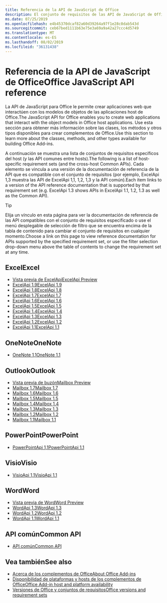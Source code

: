 ```yaml
---
title: Referencia de la API de JavaScript de Office
description: El conjunto de requisitos de las API de JavaScript de Office por host
ms.date: 07/25/2019
ms.openlocfilehash: e4b45370dcaf82a60d39264a97f1e28c0dab543d
ms.sourcegitcommit: ceb67bed1111b63e75e3a69a9a42a27ccc4d5749
ms.translationtype: MT
ms.contentlocale: es-ES
ms.lasthandoff: 08/02/2019
ms.locfileid: "36131438"
---
```

# <a name="office-javascript-api-reference"></a><span data-ttu-id="a1cd0-103">Referencia de la API de JavaScript de Office</span><span class="sxs-lookup"><span data-stu-id="a1cd0-103">Office JavaScript API reference</span></span>

<span data-ttu-id="a1cd0-104">La API de JavaScript para Office le permite crear aplicaciones web que interactúen con los modelos de objetos de las aplicaciones host de Office.</span><span class="sxs-lookup"><span data-stu-id="a1cd0-104">The JavaScript API for Office enables you to create web applications that interact with the object models in Office host applications.</span></span> <span data-ttu-id="a1cd0-105">Use esta sección para obtener más información sobre las clases, los métodos y otros tipos disponibles para crear complementos de Office.</span><span class="sxs-lookup"><span data-stu-id="a1cd0-105">Use this section to learn more about the classes, methods, and other types available for building Office Add-ins.</span></span>

<span data-ttu-id="a1cd0-106">A continuación se muestra una lista de conjuntos de requisitos específicos del host (y las API comunes entre hosts).</span><span class="sxs-lookup"><span data-stu-id="a1cd0-106">The following is a list of host-specific requirement sets (and the cross-host Common APIs).</span></span> <span data-ttu-id="a1cd0-107">Cada elemento se vincula a una versión de la documentación de referencia de la API que es compatible con el conjunto de requisitos (por ejemplo, ExcelApi 1,3 muestra las API de ExcelApi 1,1, 1,2, 1,3 y la API común).</span><span class="sxs-lookup"><span data-stu-id="a1cd0-107">Each item links to a version of the API reference documentation that is supported by that requirement set (e.g. ExcelApi 1.3 shows APIs in ExcelApi 1.1, 1.2, 1.3 as well as the Common API).</span></span>

> [!TIP]
> <span data-ttu-id="a1cd0-108">Elija un vínculo en esta página para ver la documentación de referencia de las API compatibles con el conjunto de requisitos especificado o use el menú desplegable de selección de filtro que se encuentra encima de la tabla de contenido para cambiar el conjunto de requisitos en cualquier momento.</span><span class="sxs-lookup"><span data-stu-id="a1cd0-108">Choose a link on this page to view reference documentation for APIs supported by the specified requirement set, or use the filter selection drop-down menu above the table of contents to change the requirement set at any time.</span></span>

## <a name="excel"></a><span data-ttu-id="a1cd0-109">Excel</span><span class="sxs-lookup"><span data-stu-id="a1cd0-109">Excel</span></span>

- [<span data-ttu-id="a1cd0-110">Vista previa de ExcelApi</span><span class="sxs-lookup"><span data-stu-id="a1cd0-110">ExcelApi Preview</span></span>](/javascript/api/excel?view=excel-js-preview)
- [<span data-ttu-id="a1cd0-111">ExcelApi 1.9</span><span class="sxs-lookup"><span data-stu-id="a1cd0-111">ExcelApi 1.9</span></span>](/javascript/api/excel?view=excel-js-1.9)
- [<span data-ttu-id="a1cd0-112">ExcelApi 1.8</span><span class="sxs-lookup"><span data-stu-id="a1cd0-112">ExcelApi 1.8</span></span>](/javascript/api/excel?view=excel-js-1.8)
- [<span data-ttu-id="a1cd0-113">ExcelApi 1.7</span><span class="sxs-lookup"><span data-stu-id="a1cd0-113">ExcelApi 1.7</span></span>](/javascript/api/excel?view=excel-js-1.7)
- [<span data-ttu-id="a1cd0-114">ExcelApi 1.6</span><span class="sxs-lookup"><span data-stu-id="a1cd0-114">ExcelApi 1.6</span></span>](/javascript/api/excel?view=excel-js-1.6)
- [<span data-ttu-id="a1cd0-115">ExcelApi 1.5</span><span class="sxs-lookup"><span data-stu-id="a1cd0-115">ExcelApi 1.5</span></span>](/javascript/api/excel?view=excel-js-1.5)
- [<span data-ttu-id="a1cd0-116">ExcelApi 1.4</span><span class="sxs-lookup"><span data-stu-id="a1cd0-116">ExcelApi 1.4</span></span>](/javascript/api/excel?view=excel-js-1.4)
- [<span data-ttu-id="a1cd0-117">ExcelApi 1.3</span><span class="sxs-lookup"><span data-stu-id="a1cd0-117">ExcelApi 1.3</span></span>](/javascript/api/excel?view=excel-js-1.3)
- [<span data-ttu-id="a1cd0-118">ExcelApi 1.2</span><span class="sxs-lookup"><span data-stu-id="a1cd0-118">ExcelApi 1.2</span></span>](/javascript/api/excel?view=excel-js-1.2)
- [<span data-ttu-id="a1cd0-119">ExcelApi 1.1</span><span class="sxs-lookup"><span data-stu-id="a1cd0-119">ExcelApi 1.1</span></span>](/javascript/api/excel?view=excel-js-1.1)

## <a name="onenote"></a><span data-ttu-id="a1cd0-120">OneNote</span><span class="sxs-lookup"><span data-stu-id="a1cd0-120">OneNote</span></span>

- [<span data-ttu-id="a1cd0-121">OneNote 1,1</span><span class="sxs-lookup"><span data-stu-id="a1cd0-121">OneNote 1.1</span></span>](/javascript/api/onenote?view=onenote-js-1.1)

## <a name="outlook"></a><span data-ttu-id="a1cd0-122">Outlook</span><span class="sxs-lookup"><span data-stu-id="a1cd0-122">Outlook</span></span>

- [<span data-ttu-id="a1cd0-123">Vista previa de buzón</span><span class="sxs-lookup"><span data-stu-id="a1cd0-123">Mailbox Preview</span></span>](/javascript/api/outlook?view=outlook-js-preview)
- [<span data-ttu-id="a1cd0-124">Mailbox 1.7</span><span class="sxs-lookup"><span data-stu-id="a1cd0-124">Mailbox 1.7</span></span>](/javascript/api/outlook?view=outlook-js-1.7)
- [<span data-ttu-id="a1cd0-125">Mailbox 1.6</span><span class="sxs-lookup"><span data-stu-id="a1cd0-125">Mailbox 1.6</span></span>](/javascript/api/outlook?view=outlook-js-1.6)
- [<span data-ttu-id="a1cd0-126">Mailbox 1.5</span><span class="sxs-lookup"><span data-stu-id="a1cd0-126">Mailbox 1.5</span></span>](/javascript/api/outlook?view=outlook-js-1.5)
- [<span data-ttu-id="a1cd0-127">Mailbox 1.4</span><span class="sxs-lookup"><span data-stu-id="a1cd0-127">Mailbox 1.4</span></span>](/javascript/api/outlook?view=outlook-js-1.4)
- [<span data-ttu-id="a1cd0-128">Mailbox 1.3</span><span class="sxs-lookup"><span data-stu-id="a1cd0-128">Mailbox 1.3</span></span>](/javascript/api/outlook?view=outlook-js-1.3)
- [<span data-ttu-id="a1cd0-129">Mailbox 1.2</span><span class="sxs-lookup"><span data-stu-id="a1cd0-129">Mailbox 1.2</span></span>](/javascript/api/outlook?view=outlook-js-1.2)
- [<span data-ttu-id="a1cd0-130">Mailbox 1.1</span><span class="sxs-lookup"><span data-stu-id="a1cd0-130">Mailbox 1.1</span></span>](/javascript/api/outlook?view=outlook-js-1.1)

## <a name="powerpoint"></a><span data-ttu-id="a1cd0-131">PowerPoint</span><span class="sxs-lookup"><span data-stu-id="a1cd0-131">PowerPoint</span></span>

- [<span data-ttu-id="a1cd0-132">PowerPointApi 1,1</span><span class="sxs-lookup"><span data-stu-id="a1cd0-132">PowerPointApi 1.1</span></span>](/javascript/api/powerpoint?view=powerpoint-js-1.1)

## <a name="visio"></a><span data-ttu-id="a1cd0-133">Visio</span><span class="sxs-lookup"><span data-stu-id="a1cd0-133">Visio</span></span>

- [<span data-ttu-id="a1cd0-134">VisioApi 1,1</span><span class="sxs-lookup"><span data-stu-id="a1cd0-134">VisioApi 1.1</span></span>](/javascript/api/visio?view=visio-js-1.1)

## <a name="word"></a><span data-ttu-id="a1cd0-135">Word</span><span class="sxs-lookup"><span data-stu-id="a1cd0-135">Word</span></span>

- [<span data-ttu-id="a1cd0-136">Vista previa de Word</span><span class="sxs-lookup"><span data-stu-id="a1cd0-136">Word Preview</span></span>](/javascript/api/word?view=word-js-preview)
- [<span data-ttu-id="a1cd0-137">WordApi 1.3</span><span class="sxs-lookup"><span data-stu-id="a1cd0-137">WordApi 1.3</span></span>](/javascript/api/word?view=word-js-1.3)
- [<span data-ttu-id="a1cd0-138">WordApi 1.2</span><span class="sxs-lookup"><span data-stu-id="a1cd0-138">WordApi 1.2</span></span>](/javascript/api/word?view=word-js-1.2)
- [<span data-ttu-id="a1cd0-139">WordApi 1.1</span><span class="sxs-lookup"><span data-stu-id="a1cd0-139">WordApi 1.1</span></span>](/javascript/api/word?view=word-js-1.1)

## <a name="common-api"></a><span data-ttu-id="a1cd0-140">API común</span><span class="sxs-lookup"><span data-stu-id="a1cd0-140">Common API</span></span>

- [<span data-ttu-id="a1cd0-141">API común</span><span class="sxs-lookup"><span data-stu-id="a1cd0-141">Common API</span></span>](/javascript/api/office?view=common-js)

## <a name="see-also"></a><span data-ttu-id="a1cd0-142">Vea también</span><span class="sxs-lookup"><span data-stu-id="a1cd0-142">See also</span></span>

- [<span data-ttu-id="a1cd0-143">Acerca de los complementos de Office</span><span class="sxs-lookup"><span data-stu-id="a1cd0-143">About Office Add-ins</span></span>](/office/dev/add-ins/overview)
- [<span data-ttu-id="a1cd0-144">Disponibilidad de plataformas y hosts de los complementos de Office</span><span class="sxs-lookup"><span data-stu-id="a1cd0-144">Office Add-in host and platform availability</span></span>](/office/dev/add-ins/overview/office-add-in-availability)
- [<span data-ttu-id="a1cd0-145">Versiones de Office y conjuntos de requisitos</span><span class="sxs-lookup"><span data-stu-id="a1cd0-145">Office versions and requirement sets</span></span>](/office/dev/add-ins/develop/office-versions-and-requirement-sets)
